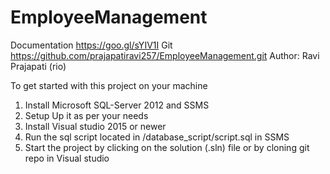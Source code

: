 # EmployeeManagement
Documentation https://goo.gl/sYIV1I
Git https://github.com/prajapatiravi257/EmployeeManagement.git
Author: Ravi Prajapati (rio)

To get started with this project on your machine

1. Install Microsoft SQL-Server 2012 and SSMS
2. Setup Up it as per your needs
3. Install Visual studio 2015 or newer
4. Run the sql script located in /database_script/script.sql in SSMS
5. Start the project by clicking on the solution (.sln) file or by cloning git repo in Visual studio
